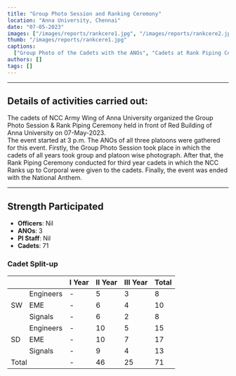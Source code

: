```yaml
---
title: "Group Photo Session and Ranking Ceremony"
location: "Anna University, Chennai"
date: "07-05-2023"
images: ["/images/reports/rankcere1.jpg", "/images/reports/rankcere2.jpg"]
thumb: "/images/reports/rankcere1.jpg"
captions:
  ["Group Photo of the Cadets with the ANOs", "Cadets at Rank Piping Ceremony"]
authors: []
tags: []
---
```


---

## Details of activities carried out:

The cadets of NCC Army Wing of Anna University organized the Group Photo
Session & Rank Piping Ceremony held in front of Red Building of Anna University
on 07-May-2023.  
 The event started at 3 p.m. The ANOs of all three platoons were gathered for
this event. Firstly, the Group Photo Session took place in which the cadets of all years
took group and platoon wise photograph. After that, the Rank Piping Ceremony
conducted for third year cadets in which the NCC Ranks up to Corporal were given to the
cadets. Finally, the event was ended with the National Anthem.

---

## Strength Participated

- **Officers**: Nil
- **ANOs**: 3
- **PI Staff**: Nil
- **Cadets**: 71

### Cadet Split-up

<table>
    <thead>
        <tr>
            <th></th>
            <th></th>
            <th>I Year</th>
            <th>II Year</th>
            <th>III Year</th>
            <th>Total</th>
        </tr>
    </thead>
    <tbody>
        <tr>
            <td rowspan="4">SW</td>
        </tr>
        <tr>
            <td>Engineers</td>
            <td>-</td>
            <td>5</td>
            <td>3</td>
            <td>8</td>
        </tr>
        <tr>
            <td>EME</td>
            <td>-</td>
            <td>6</td>
            <td>4</td>
            <td>10</td>
        </tr>
        <tr>
            <td>Signals</td>
            <td>-</td>
            <td>6</td>
            <td>2</td>
            <td>8</td>
        </tr>
        <tr>
            <td rowspan="4">SD</td>
        </tr>
        <tr>
            <td>Engineers</td>
            <td>-</td>
            <td>10</td>
            <td>5</td>
            <td>15</td>
        </tr>
        <tr>
            <td>EME</td>
            <td>-</td>
            <td>10</td>
            <td>7</td>
            <td>17</td>
        </tr>
        <tr>
            <td>Signals</td>
            <td>-</td>
            <td>9</td>
            <td>4</td>
            <td>13</td>
        </tr>
        <tr>
            <td colspan="2">Total</td>
            <td>-</td>
            <td>46</td>
            <td>25</td>
            <td>71</td>
        </tr>
        <tr>
        </tr>
    </tbody>
</table>
